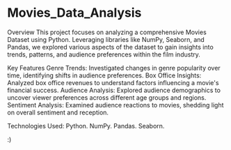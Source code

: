# Movies_Data_Analysis

Overview
This project focuses on analyzing a comprehensive Movies Dataset using Python. Leveraging libraries like NumPy, Seaborn, and Pandas, we explored various aspects of the dataset to gain insights into trends, patterns, and audience preferences within the film industry.

Key Features
Genre Trends: Investigated changes in genre popularity over time, identifying shifts in audience preferences.
Box Office Insights: Analyzed box office revenues to understand factors influencing a movie's financial success.
Audience Analysis: Explored audience demographics to uncover viewer preferences across different age groups and regions.
Sentiment Analysis: Examined audience reactions to movies, shedding light on overall sentiment and reception.

Technologies Used: 
  Python.
  NumPy.
  Pandas.
  Seaborn.

:)

